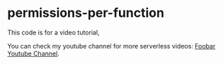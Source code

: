 # permissions-per-function
This code is for a video tutorial,

You can check my youtube channel for more serverless videos:  [Foobar Youtube Channel](https://www.youtube.com/foobar-codes).
